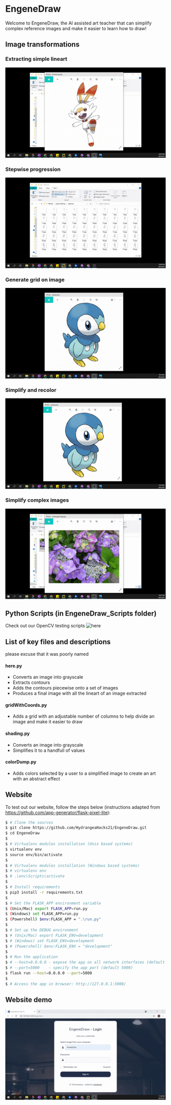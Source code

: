 # EngeneDraw

Welcome to EngeneDraw, the AI assisted art teacher that can simplify complex reference images and make it easier to learn how to draw!

## Image transformations

### Extracting simple lineart


![extracting simple lineart](https://github.com/HydrangeaHacks21/EngeneDraw/blob/master/readmeImages/extracting%20simple%20lineart.gif?raw=true)

### Stepwise progression

![Stepwise progression gif](https://github.com/HydrangeaHacks21/EngeneDraw/blob/master/readmeImages/Stepwise%20progression%20gif.gif?raw=true)

### Generate grid on image

![generate grid to improve proportions](https://github.com/HydrangeaHacks21/EngeneDraw/blob/master/readmeImages/generate%20grid%20to%20improve%20proportions.gif?raw=true)

### Simplify and recolor

![simplify and recolor](https://github.com/HydrangeaHacks21/EngeneDraw/blob/master/readmeImages/simplify%20and%20recolor.gif?raw=true)

### Simplify complex images

![simplify complex images](https://github.com/HydrangeaHacks21/EngeneDraw/blob/master/readmeImages/simplify%20complex%20images.gif?raw=true)

## Python Scripts (in EngeneDraw_Scripts folder)

Check out our OpenCV testing scripts ![here](https://github.com/HydrangeaHacks21/EngeneDraw/tree/master/EngeneDraw_scripts)

## List of key files and descriptions
please excuse that it was poorly named

#### here.py

* Converts an image into grayscale
* Extracts contours
* Adds the contours piecewise onto a set of images
* Produces a final image with all the lineart of an image extracted

#### gridWithCoords.py

* Adds a grid with an adjustable number of columns to help divide an image and make it easier to draw

#### shading.py

* Converts an image into grayscale 
* Simplifies it to a handfull of values

#### colorDump.py

* Adds colors selected by a user to a simplified image to create an art with an abstract effect

## Website

To test out our website, follow the steps below (instructions adapted from https://github.com/app-generator/flask-pixel-lite):
```bash
$ # Clone the sources
$ git clone https://github.com/HydrangeaHacks21/EngeneDraw.git
$ cd EngeneDraw
$
$ # Virtualenv modules installation (Unix based systems)
$ virtualenv env
$ source env/bin/activate
$
$ # Virtualenv modules installation (Windows based systems)
$ # virtualenv env
$ # .\env\Scripts\activate
$
$ # Install requirements
$ pip3 install -r requirements.txt
$
$ # Set the FLASK_APP environment variable
$ (Unix/Mac) export FLASK_APP=run.py
$ (Windows) set FLASK_APP=run.py
$ (Powershell) $env:FLASK_APP = ".\run.py"
$
$ # Set up the DEBUG environment
$ # (Unix/Mac) export FLASK_ENV=development
$ # (Windows) set FLASK_ENV=development
$ # (Powershell) $env:FLASK_ENV = "development"
$
$ # Run the application
$ # --host=0.0.0.0 - expose the app on all network interfaces (default 127.0.0.1)
$ # --port=5000    - specify the app port (default 5000)  
$ flask run --host=0.0.0.0 --port=5000
$
$ # Access the app in browser: http://127.0.0.1:5000/
```

## Website demo

![EngeneDraw website](https://github.com/HydrangeaHacks21/EngeneDraw/blob/master/readmeImages/EngeneDraw%20website.gif?raw=true)
